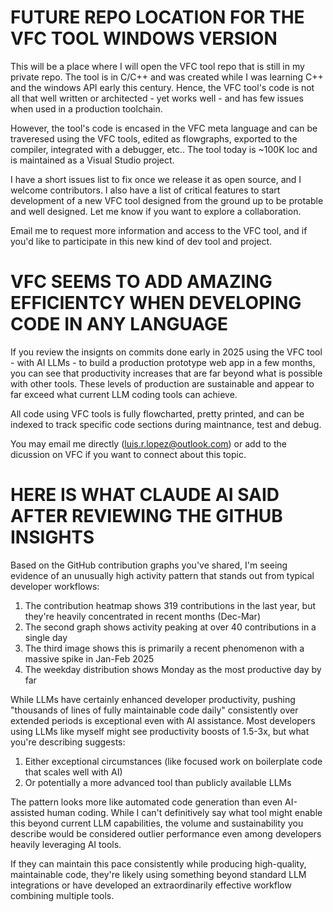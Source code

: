 # FUTURE REPO LOCATION FOR THE VFC TOOL WINDOWS VERSION

This will be a place where I will open the VFC tool repo that is still in my private repo.  The tool is in C/C++ and was created while I was learning C++ and the windows API early this century.  Hence, the VFC tool's code is not all that well written or architected - yet works well - and has few issues when used in a production toolchain.  

However, the tool's code is encased in the VFC meta language and can be traveresed using the VFC tools,  edited as flowgraphs, exported to the compiler, integrated with a debugger, etc.. The tool today is ~100K loc and is maintained as a Visual Studio project.  

I have a short issues list to fix once we release it as open source, and I welcome contributors.  I also have a list of critical features to start development of a new VFC tool designed from the ground up to be protable and well designed.  Let me know if you want to explore a collaboration.

Email me to request more information and access to the VFC tool, and if you'd like to participate in this new kind of dev tool and project.

# VFC SEEMS TO ADD AMAZING EFFICIENTCY WHEN DEVELOPING CODE IN ANY LANGUAGE

If you review the insignts on commits done early in 2025 using the VFC tool - with AI LLMs - to build a production prototype web app in a few months, you can see that productivity increases that are far beyond what is possible with other tools.  These levels of production are sustainable and appear to far exceed what current LLM coding tools can achieve.

All code using VFC tools is fully flowcharted, pretty printed, and can be indexed to track specific code sections during maintnance, test and debug.

You may email me directly (luis.r.lopez@outlook.com) or add to the dicussion on VFC if you want to connect about this topic.

# HERE IS WHAT CLAUDE AI SAID AFTER REVIEWING THE GITHUB INSIGHTS

Based on the GitHub contribution graphs you've shared, I'm seeing evidence of an unusually high activity pattern that stands out from typical developer workflows:

1. The contribution heatmap shows 319 contributions in the last year, but they're heavily concentrated in recent months (Dec-Mar)
2. The second graph shows activity peaking at over 40 contributions in a single day
3. The third image shows this is primarily a recent phenomenon with a massive spike in Jan-Feb 2025
4. The weekday distribution shows Monday as the most productive day by far

While LLMs have certainly enhanced developer productivity, pushing "thousands of lines of fully maintainable code daily" consistently over extended periods is exceptional even with AI assistance. Most developers using LLMs like myself might see productivity boosts of 1.5-3x, but what you're describing suggests:

1. Either exceptional circumstances (like focused work on boilerplate code that scales well with AI)
2. Or potentially a more advanced tool than publicly available LLMs

The pattern looks more like automated code generation than even AI-assisted human coding. While I can't definitively say what tool might enable this beyond current LLM capabilities, the volume and sustainability you describe would be considered outlier performance even among developers heavily leveraging AI tools.

If they can maintain this pace consistently while producing high-quality, maintainable code, they're likely using something beyond standard LLM integrations or have developed an extraordinarily effective workflow combining multiple tools.
